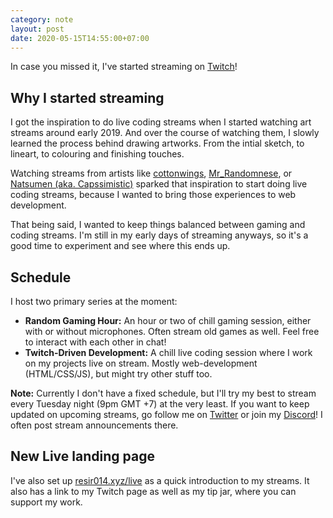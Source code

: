 ```yaml
---
category: note
layout: post
date: 2020-05-15T14:55:00+07:00
---
```


In case you missed it, I've started streaming on [Twitch](https://www.twitch.tv/resir014)!

## Why I started streaming

I got the inspiration to do live coding streams when I started watching art streams around early 2019. And over the course of watching them, I slowly learned the process behind drawing artworks. From the intial sketch, to lineart, to colouring and finishing touches.

Watching streams from artists like [cottonwings](https://www.twitch.tv/cottonwings), [Mr_Randomnese](https://www.twitch.tv/Mr_Randomnese), or [Natsumen (aka. Capssimistic)](https://www.twitch.tv/Capssimistic) sparked that inspiration to start doing live coding streams, because I wanted to bring those experiences to web development.

That being said, I wanted to keep things balanced between gaming and coding streams. I'm still in my early days of streaming anyways, so it's a good time to experiment and see where this ends up.

## Schedule

I host two primary series at the moment:

- **Random Gaming Hour:** An hour or two of chill gaming session, either with or without microphones. Often stream old games as well. Feel free to interact with each other in chat!
- **Twitch-Driven Development:** A chill live coding session where I work on my projects live on stream. Mostly web-development (HTML/CSS/JS), but might try other stuff too.

**Note:** Currently I don't have a fixed schedule, but I'll try my best to stream every Tuesday night (9pm GMT +7) at the very least. If you want to keep updated on upcoming streams, go follow me on [Twitter](https://twitter.com/resir014) or join my [Discord](https://discord.gg/ws3P4wf)! I often post stream announcements there.

## New Live landing page

I've also set up [resir014.xyz/live](https://resir014.xyz/live) as a quick introduction to my streams. It also has a link to my Twitch page as well as my tip jar, where you can support my work.

